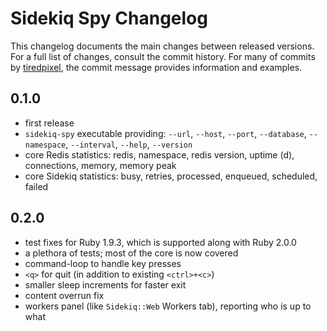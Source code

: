# Sidekiq Spy Changelog

This changelog documents the main changes between released versions.
For a full list of changes, consult the commit history.
For many of commits by [tiredpixel](http://www.tiredpixel.com), the commit
message provides information and examples.


## 0.1.0

- first release
- `sidekiq-spy` executable providing: `--url`, `--host`, `--port`, `--database`,
  `--namespace`, `--interval`, `--help`, `--version`
- core Redis statistics: redis, namespace, redis version, uptime (d),
  connections, memory, memory peak
- core Sidekiq statistics: busy, retries, processed, enqueued, scheduled, failed


## 0.2.0

- test fixes for Ruby 1.9.3, which is supported along with Ruby 2.0.0
- a plethora of tests; most of the core is now covered
- command-loop to handle key presses
- `<q>` for quit (in addition to existing `<ctrl>+<c>`)
- smaller sleep increments for faster exit
- content overrun fix
- workers panel (like `Sidekiq::Web` Workers tab), reporting who is up to what
